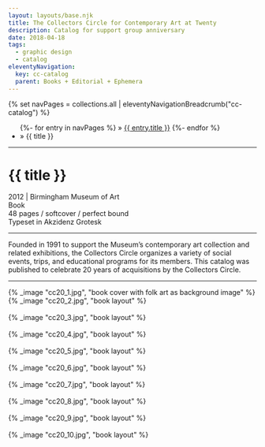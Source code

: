 ```yaml
---
layout: layouts/base.njk
title: The Collectors Circle for Contemporary Art at Twenty
description: Catalog for support group anniversary
date: 2018-04-18
tags:
  - graphic design
  - catalog
eleventyNavigation:
  key: cc-catalog
  parent: Books + Editorial + Ephemera
---
```


<div class="container">
  <div class="row">
    <div class="col">
  		{% set navPages = collections.all | eleventyNavigationBreadcrumb("cc-catalog") %}
	  	<ul class="post-breadcrumb">
		      {%- for entry in navPages %}
			  <li{% if entry.url == page.url %} class="active-breadcrumb"{% endif %}> » <a href="{{ entry.url }}">{{ entry.title }}</a></li>
  			  {%- endfor %}
	    	<li><active-breadcrumb>» {{ title }}</active-breadcrumb></li>
			</ul>
    </div>
  </div>
  <hr>
  <div class="row"></div>
	<div class="row">
		<div class="col">
			<h1>{{ title }}</h1>
			<figcaption>2012 | Birmingham Museum of Art</figcaption>
            <figcaption>Book</br>48 pages / softcover / perfect bound</br>Typeset in Akzidenz Grotesk</figcaption>
			<hr>
		    	<p>Founded in 1991 to support the Museum’s contemporary art collection and related exhibitions, the Collectors Circle organizes a variety of social events, trips, and educational programs for its members. This catalog was published to celebrate 20 years of acquisitions by the Collectors Circle.</p>
			<hr>
		</div>
        <div class="col-12 col-12-md col-1-lg"></div>
		<div class="col">
			{% _image "cc20_1.jpg", "book cover with folk art as background image" %}
		</div>
	</div>
	<div class="row">
		<div class="col">       
            {% _image "cc20_2.jpg", "book layout" %}
        </br></br>
            {% _image "cc20_3.jpg", "book layout" %}
        </br></br>
            {% _image "cc20_4.jpg", "book layout" %}
        </br></br>
            {% _image "cc20_5.jpg", "book layout" %}
        </br></br>
            {% _image "cc20_6.jpg", "book layout" %}
        </br></br>
            {% _image "cc20_7.jpg", "book layout" %}
        </br></br>
            {% _image "cc20_8.jpg", "book layout" %}
        </br></br>
            {% _image "cc20_9.jpg", "book layout" %}
        </br></br>
            {% _image "cc20_10.jpg", "book layout" %}
        </div>
  	</div>
</div>